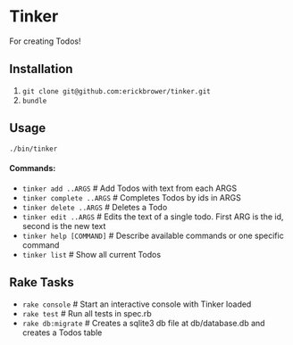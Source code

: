 # Tinker
For creating Todos!

## Installation
1. `git clone git@github.com:erickbrower/tinker.git`
2. `bundle`

## Usage
`./bin/tinker`

#### Commands:
*  `tinker add ..ARGS`       # Add Todos with text from each ARGS
*  `tinker complete ..ARGS`  # Completes Todos by ids in ARGS
*  `tinker delete ..ARGS`     # Deletes a Todo
*  `tinker edit ..ARGS`      # Edits the text of a single todo. First ARG is the id, second is the new text
*  `tinker help [COMMAND]`   # Describe available commands or one specific command
*  `tinker list`             # Show all current Todos

## Rake Tasks
* `rake console` # Start an interactive console with Tinker loaded
* `rake test` # Run all tests in spec.rb
* `rake db:migrate` # Creates a sqlite3 db file at db/database.db and creates a Todos table
